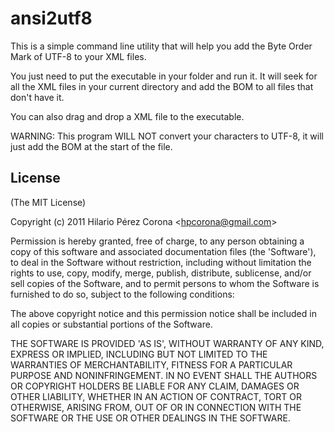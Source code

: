 ansi2utf8
=========

This is a simple command line utility that will help you add the Byte Order Mark of UTF-8 to your XML files.

You just need to put the executable in your folder and run it. It will seek for all the XML files in your current directory and add the BOM to all files that don't have it.

You can also drag and drop a XML file to the executable.

WARNING: This program WILL NOT convert your characters to UTF-8, it will just add the BOM at the start of the file.


## License

(The MIT License)

Copyright (c) 2011 Hilario Pérez Corona &lt;hpcorona@gmail.com&gt;

Permission is hereby granted, free of charge, to any person obtaining
a copy of this software and associated documentation files (the
'Software'), to deal in the Software without restriction, including
without limitation the rights to use, copy, modify, merge, publish,
distribute, sublicense, and/or sell copies of the Software, and to
permit persons to whom the Software is furnished to do so, subject to
the following conditions:

The above copyright notice and this permission notice shall be
included in all copies or substantial portions of the Software.

THE SOFTWARE IS PROVIDED 'AS IS', WITHOUT WARRANTY OF ANY KIND,
EXPRESS OR IMPLIED, INCLUDING BUT NOT LIMITED TO THE WARRANTIES OF
MERCHANTABILITY, FITNESS FOR A PARTICULAR PURPOSE AND NONINFRINGEMENT.
IN NO EVENT SHALL THE AUTHORS OR COPYRIGHT HOLDERS BE LIABLE FOR ANY
CLAIM, DAMAGES OR OTHER LIABILITY, WHETHER IN AN ACTION OF CONTRACT,
TORT OR OTHERWISE, ARISING FROM, OUT OF OR IN CONNECTION WITH THE
SOFTWARE OR THE USE OR OTHER DEALINGS IN THE SOFTWARE.
